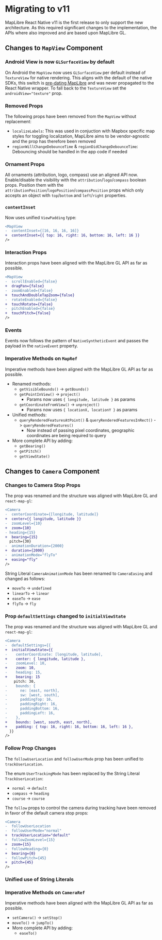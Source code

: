 # Migrating to v11

MapLibre React Native v11 is the first release to only support the new architecture. As this required significant changes to the implementation, the APIs where also improved and are based upon MapLibre GL.

## Changes to `MapView` Component

### Android View is now `GLSurfaceView` by default

On Android the `MapView` now uses `GLSurfaceView` per default instead of `TextureView` for native rendering. This aligns with the default of the native SDKs, this switch is [pre-dating MapLibre](https://blog.mapbox.com/asynchronous-rendering-on-android-831722ac1837) and was never propagated to the React Native wrapper. To fall back to the `TextureView` set the `androidView="texture"` prop.

### Removed Props

The following props have been removed from the `MapView` without replacement:

- `localizeLabels`: This was used in conjuction with Mapbox specific map styles for toggling localization, MapLibre aims to be vendor-agnostic and the prop has therefore been removed
- `regionWillChangeDebounceTime` & `regionDidChangeDebounceTime`: Debouncing should be handled in the app code if needed

### Ornament Props

All ornaments (attribution, logo, compass) use an aligned API now. Enable/disable the visibility with the `attribution`/`logo`/`compass` boolean props. Position them with the `attributionPosition`/`logoPosition`/`compassPosition` props which only accepts an object with `top`/`bottom` and `left`/`right` properties.

### `contentInset`

Now uses unified `ViewPadding` type:

```diff
<MapView
-  contentInset={[16, 16, 16, 16]}
+  contentInset={{ top: 16, right: 16, bottom: 16, left: 16 }}
/>
```

### Interaction Props

Interaction props have been aligned with the MapLibre GL API as far as possible.

```diff
<MapView
-  scrollEnabled={false}
+  dragPan={false}
-  zoomEnabled={false}
+  touchAndDoubleTapZoom={false}
-  rotateEnabled={false}
+  touchRotate={false}
-  pitchEnabled={false}
+  touchPitch={false}
/>
```

### Events

Events now follows the pattern of `NativeSyntheticEvent` and passes the payload in the `nativeEvent` property.

### Imperative Methods on `MapRef`

Imperative methods have been aligned with the MapLibre GL API as far as possible.

- Renamed methods:
  - `getVisibleBounds()` -> `getBounds()`
  - `getPointInView()` -> `project()`
    - Params now uses `{ longitude, latitude }` as params
  - `getCoordinateFromView()` -> `unproject()`
    - Params now uses `{ locationX, locationY }` as params
- Unified methods:
  - `queryRenderedFeaturesAtPoint()` & `queryRenderedFeaturesInRect()` -> `queryRenderedFeatures()`
    - Now instead of passing pixel coordinates, geographic coordinates are being required to query
- More complete API by adding:
  - `getBearing()`
  - `getPitch()`
  - `getViewState()`

## Changes to `Camera` Component

### Changes to Camera Stop Props

The prop was renamed and the structure was aligned with MapLibre GL and `react-map-gl`:

```diff
<Camera
-  centerCoordinate={[longitude, latitude]}
+  center={{ longitude, latitude }}
-  zoomLevel={10}
+  zoom={10}
- heading={15}
+  bearing={15}
  pitch={30}
-  animationDuration={2000}
+  duration={2000}
-  animationMode="flyTo"
+  easing="fly"
/>
```

String Literal `CameraAnimationMode` has been renamed to `CameraEasing` and changed as follows:

- `moveTo` -> `undefined`
- `linearTo` -> `linear`
- `easeTo` -> `ease`
- `flyTo` -> `fly`

### Prop `defaultSettings` changed to `initialViewState`

The prop was renamed and the structure was aligned with MapLibre GL and `react-map-gl`:

```diff
<Camera
-  defaultSettings={{
+  initialViewState={{
-    centerCoordinate: [longitude, latitude],
+    center: { longitude, latitude },
-    zoomLevel: 10,
+    zoom: 10,
-    heading: 15,
+    bearing: 15
    pitch: 30,
-    bounds: {
-      ne: [east, north],
-      sw: [west, south],
-      paddingTop: 16,
-      paddingRight: 16,
-      paddingBottom: 16,
-      paddingLeft: 16,
-    },
+    bounds: [west, south, east, north],
+    padding: { top: 16, right: 16, bottom: 16, left: 16 },
  }}
/>
```

### Follow Prop Changes

The `followUserLocation` and `followUserMode` prop has been unified to `trackUserLocation`.

The enum `UserTrackingMode` has been replaced by the String Literal `TrackUserLocation`:

- `normal` -> `default`
- `compass` -> `heading`
- `course` -> `course`

The `follow` props to control the camera during tracking have been removed in favor of the default camera stop props:

```diff
<Camera
-  followUserLocation
-  followUserMode="normal"
+  trackUserLocation="default"
-  followZoomLevel={15}
+  zoom={15}
-  followHeading={0}
+  bearing={0}
-  followPitch={45}
+  pitch={45}
/>
```

### Unified use of String Literals

### Imperative Methods on `CameraRef`

Imperative methods have been aligned with the MapLibre GL API as far as possible.

- `setCamera()` -> `setStop()`
- `moveTo()` -> `jumpTo()`
- More complete API by adding:
  - `easeTo()`
